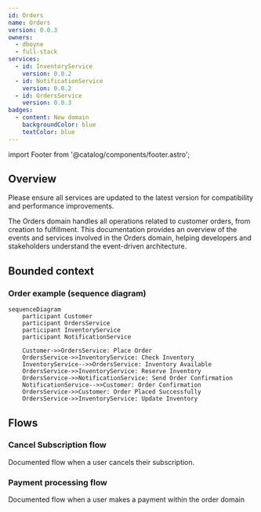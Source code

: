```yaml
---
id: Orders
name: Orders
version: 0.0.3
owners:
  - dboyne
  - full-stack
services:
  - id: InventoryService
    version: 0.0.2
  - id: NotificationService
    version: 0.0.2
  - id: OrdersService
    version: 0.0.3
badges:
  - content: New domain
    backgroundColor: blue
    textColor: blue
---
```


import Footer from '@catalog/components/footer.astro';

## Overview

<Admonition type="warning">Please ensure all services are updated to the latest version for compatibility and performance improvements.</Admonition>

The Orders domain handles all operations related to customer orders, from creation to fulfillment. This documentation provides an overview of the events and services involved in the Orders domain, helping developers and stakeholders understand the event-driven architecture.


<Tiles >
    <Tile icon="UserGroupIcon" href="/docs/teams/full-stack" title="Contact the team" description="Any questions? Feel free to contact the owners" />
    <Tile icon="RectangleGroupIcon" href={`/visualiser/domains/${frontmatter.id}/${frontmatter.version}`} title={`${frontmatter.services.length} services are in this domain`} description="This service sends messages to downstream consumers" />
</Tiles>



## Bounded context

<NodeGraph />

### Order example (sequence diagram)

```mermaid
sequenceDiagram
    participant Customer
    participant OrdersService
    participant InventoryService
    participant NotificationService

    Customer->>OrdersService: Place Order
    OrdersService->>InventoryService: Check Inventory
    InventoryService-->>OrdersService: Inventory Available
    OrdersService->>InventoryService: Reserve Inventory
    OrdersService->>NotificationService: Send Order Confirmation
    NotificationService-->>Customer: Order Confirmation
    OrdersService->>Customer: Order Placed Successfully
    OrdersService->>InventoryService: Update Inventory
```

## Flows

### Cancel Subscription flow
Documented flow when a user cancels their subscription.

<Flow id="CancelSubscription" version="latest" includeKey={false} />

### Payment processing flow
Documented flow when a user makes a payment within the order domain

<Flow id="PaymentFlow" version="latest" includeKey={false} />

<Footer />
